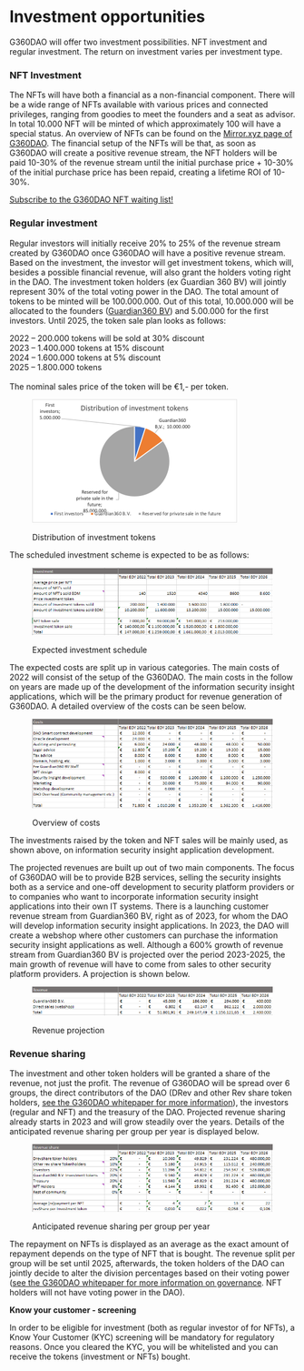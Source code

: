 # Investment opportunities

G360DAO will offer two investment possibilities. NFT investment and regular investment. The return on investment varies per investment type.

### NFT Investment

The NFTs will have both a financial as a non-financial component. There will be a wide range of NFTs available with various prices and connected privileges, ranging from goodies to meet the founders and a seat as advisor. In total 10.000 NFT will be minted of which approximately 100 will have a special status. An overview of NFTs can be found on the [Mirror.xyz page of G360DAO](https://mirror.xyz/guardian360dao.eth/ANtQJ1DooE1qBeMZ44qZ3WUTw\_bhVPjJ5k9ci52YkM4). The financial setup of the NFTs will be that, as soon as G360DAO will create a positive revenue stream, the NFT holders will be paid 10-30% of the revenue stream until the initial purchase price + 10-30% of the initial purchase price has been repaid, creating a lifetime ROI of 10-30%.

[Subscribe to the G360DAO NFT waiting list!](https://guardian360.activehosted.com/f/85)

### Regular investment

Regular investors will initially receive 20% to 25% of the revenue stream created by G360DAO once G360DAO will have a positive revenue stream. Based on the investment, the investor will get investment tokens, which will, besides a possible financial revenue, will also grant the holders voting right in the DAO. The investment token holders (ex Guardian 360 BV) will jointly represent 30% of the total voting power in the DAO. The total amount of tokens to be minted will be 100.000.000. Out of this total, 10.000.000 will be allocated to the founders ([Guardian360 BV](https://www.guardian360.net)) and 5.00.000 for the first investors. Until 2025, the token sale plan looks as follows:

2022 – 200.000 tokens will be sold at 30% discount\
2023 – 1.400.000 tokens at 15% discount\
2024 – 1.600.000 tokens at 5% discount\
2025 – 1.800.000 tokens\
&#x20;\
The nominal sales price of the token will be €1,- per token.

<figure><img src=".gitbook/assets/Distribution of investment tokens.png" alt="Distribution of investment tokens"><figcaption><p>Distribution of investment tokens</p></figcaption></figure>

The scheduled investment scheme is expected to be as follows:

<figure><img src=".gitbook/assets/image (2).png" alt=""><figcaption><p>Expected investment schedule</p></figcaption></figure>

The expected costs are split up in various categories. The main costs of 2022 will consist of the setup of the G360DAO. The main costs in the follow on years are made up of the development of the information security insight applications, which will be the primary product for revenue generation of G360DAO. A detailed overview of the costs can be seen below.

<figure><img src=".gitbook/assets/image (1).png" alt=""><figcaption><p>Overview of costs</p></figcaption></figure>

The investments raised by the token and NFT sales will be mainly used, as shown above, on information security insight application development.

The projected revenues are built up out of two main components. The focus of G360DAO will be to provide B2B services, selling the security insights both as a service and one-off development to security platform providers or to companies who want to incorporate information security insight applications into their own IT systems. There is a launching customer revenue stream from Guardian360 BV, right as of 2023, for whom the DAO will develop information security insight applications. In 2023, the DAO will create a webshop where other customers can purchase the information security insight applications as well. Although a 600% growth of revenue stream from Guardian360 BV is projected over the period 2023-2025, the main growth of revenue will have to come from sales to other security platform providers. A projection is shown below.

<figure><img src=".gitbook/assets/image.png" alt=""><figcaption><p>Revenue projection</p></figcaption></figure>

### Revenue sharing

The investment and other token holders will be granted a share of the revenue, not just the profit. The revenue of G360DAO will be spread over 6 groups, the direct contributors of the DAO (DRev and other Rev share token holders, [see the G360DAO whitepaper for more information](https://app.gitbook.com/o/2YkrRUxPFdNDfr8LQAiG/s/hmXrG47OL0trMvj7QZzb/)), the investors (regular and NFT) and the treasury of the DAO. Projected revenue sharing already starts in 2023 and will grow steadily over the years. Details of the anticipated revenue sharing per group per year is displayed below.

<figure><img src=".gitbook/assets/image (3).png" alt=""><figcaption><p>Anticipated revenue sharing per group per year</p></figcaption></figure>

The repayment on NFTs is displayed as an average as the exact amount of repayment depends on the type of NFT that is bought. The revenue split per group will be set until 2025, afterwards, the token holders of the DAO can jointly decide to alter the division percentages based on their voting power ([see the G360DAO whitepaper for more information on governance](https://app.gitbook.com/o/2YkrRUxPFdNDfr8LQAiG/s/hmXrG47OL0trMvj7QZzb/). NFT holders will not have voting power in the DAO).

**Know your customer - screening**

In order to be eligible for investment (both as regular investor of for NFTs), a Know Your Customer (KYC) screening will be mandatory for regulatory reasons. Once you cleared the KYC, you will be whitelisted and you can receive the tokens (investment or NFTs) bought.
